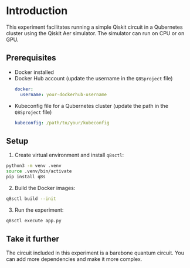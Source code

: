 # Introduction

This experiment facilitates running a simple Qiskit circuit in a Qubernetes cluster using the Qiskit Aer simulator. The simulator can run on CPU or on GPU.

## Prerequisites

- Docker installed
- Docker Hub account (update the username in the `Q8Sproject` file)
  ```yaml
  docker:
    username: your-dockerhub-username
  ```
- Kubeconfig file for a Qubernetes cluster (update the path in the `Q8Sproject` file)
  ```yaml
  kubeconfig: /path/to/your/kubeconfig
  ```

## Setup

1. Create virtual environment and install `q8sctl`:

```bash
python3 -m venv .venv
source .venv/bin/activate
pip install q8s
```

2. Build the Docker images:

```bash
q8sctl build --init
```

3. Run the experiment:

```bash
q8sctl execute app.py
```

## Take it further

The circuit included in this experiment is a barebone quantum circuit. You can add more dependencies and make it more complex.
